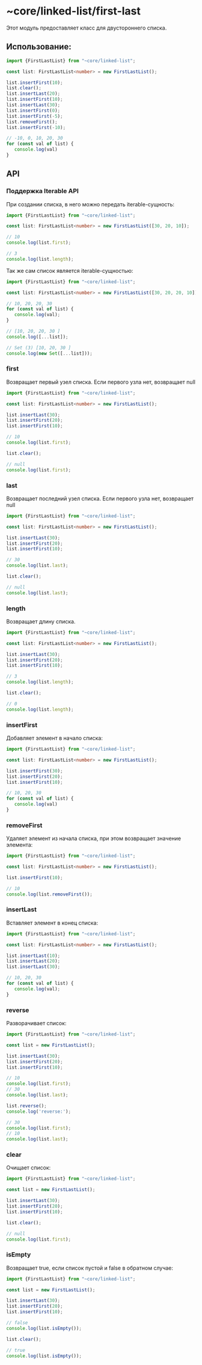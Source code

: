 # ~core/linked-list/first-last

Этот модуль предоставляет класс для двустороннего списка.

## Использование:

```typescript
import {FirstLastList} from "~core/linked-list";

const list: FirstLastList<number> = new FirstLastList();

list.insertFirst(10);
list.clear();
list.insertLast(20);
list.insertFirst(10);
list.insertLast(30);
list.insertFirst(0);
list.insertFirst(-5);
list.removeFirst();
list.insertFirst(-10);

// -10, 0, 10, 20, 30
for (const val of list) {
   console.log(val)
}
```

## API

### Поддержка Iterable API

При создании списка, в него можно передать iterable-сущность:

```typescript
import {FirstLastList} from "~core/linked-list";

const list: FirstLastList<number> = new FirstLastList([30, 20, 10]);

// 10
console.log(list.first);

// 3
console.log(list.length);
```

Так же сам список является iterable-сущностью:

```typescript
import {FirstLastList} from "~core/linked-list";

const list: FirstLastList<number> = new FirstLastList([30, 20, 20, 10]);

// 10, 20, 20, 30
for (const val of list) {
   console.log(val);
}

// [10, 20, 20, 30 ]
console.log([...list]);

// Set (3) [10, 20, 30 ]
console.log(new Set([...list]));
```

### first

Возвращает первый узел списка. Если первого узла нет, возвращает null

```typescript
import {FirstLastList} from "~core/linked-list";

const list: FirstLastList<number> = new FirstLastList();

list.insertLast(30);
list.insertFirst(20);
list.insertFirst(10);

// 10
console.log(list.first);

list.clear();

// null
console.log(list.first);
```

### last

Возвращает последний узел списка. Если первого узла нет, возвращает null

```typescript
import {FirstLastList} from "~core/linked-list";

const list: FirstLastList<number> = new FirstLastList();

list.insertLast(30);
list.insertFirst(20);
list.insertFirst(10);

// 30
console.log(list.last);

list.clear();

// null
console.log(list.last);
```

### length

Возвращает длину списка.

```typescript
import {FirstLastList} from "~core/linked-list";

const list: FirstLastList<number> = new FirstLastList();

list.insertLast(30);
list.insertFirst(20);
list.insertFirst(10);

// 3
console.log(list.length);

list.clear();

// 0
console.log(list.length);
```

### insertFirst

Добавляет элемент в начало списка:

```typescript
import {FirstLastList} from "~core/linked-list";

const list: FirstLastList<number> = new FirstLastList();

list.insertFirst(30);
list.insertFirst(20);
list.insertFirst(10);

// 10, 20, 30
for (const val of list) {
   console.log(val)
}
```

### removeFirst

Удаляет элемент из начала списка, при этом возвращает значение элемента:

```typescript
import {FirstLastList} from "~core/linked-list";

const list: FirstLastList<number> = new FirstLastList();

list.insertFirst(10);

// 10
console.log(list.removeFirst());
```

### insertLast

Вставляет элемент в конец списка:

```typescript
import {FirstLastList} from "~core/linked-list";

const list: FirstLastList<number> = new FirstLastList();

list.insertLast(10);
list.insertLast(20);
list.insertLast(30);

// 10, 20, 30
for (const val of list) {
   console.log(val);
}
```

### reverse

Разворачивает список:

```typescript
import {FirstLastList} from "~core/linked-list";

const list = new FirstLastList();

list.insertLast(30);
list.insertFirst(20);
list.insertFirst(10);

// 10
console.log(list.first);
// 30
console.log(list.last);

list.reverse();
console.log('reverse:');

// 30
console.log(list.first);
// 10
console.log(list.last);
```

### clear

Очищает список:

```typescript
import {FirstLastList} from "~core/linked-list";

const list = new FirstLastList();

list.insertLast(30);
list.insertFirst(20);
list.insertFirst(10);

list.clear();

// null
console.log(list.first);
```

### isEmpty

Возвращает true, если список пустой и false в обратном случае:

```typescript
import {FirstLastList} from "~core/linked-list";

const list = new FirstLastList();

list.insertLast(30);
list.insertFirst(20);
list.insertFirst(10);

// false
console.log(list.isEmpty());

list.clear();

// true
console.log(list.isEmpty());
```
